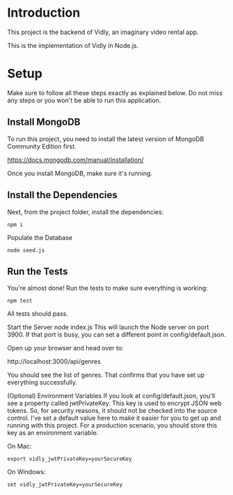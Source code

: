 # Introduction
This project is the backend of Vidly, an imaginary video rental app.

This is the implementation of Vidly in Node.js.

# Setup
Make sure to follow all these steps exactly as explained below. Do not miss any steps or you won't be able to run this application.

## Install MongoDB

To run this project, you need to install the latest version of MongoDB Community Edition first.

https://docs.mongodb.com/manual/installation/

Once you install MongoDB, make sure it's running.

## Install the Dependencies
Next, from the project folder, install the dependencies:

```
npm i
```
Populate the Database
```
node seed.js
```
## Run the Tests
You're almost done! Run the tests to make sure everything is working:

```
npm test
```
All tests should pass.

Start the Server
node index.js
This will launch the Node server on port 3900. If that port is busy, you can set a different point in config/default.json.

Open up your browser and head over to:

http://localhost:3000/api/genres

You should see the list of genres. That confirms that you have set up everything successfully.

(Optional) Environment Variables
If you look at config/default.json, you'll see a property called jwtPrivateKey. This key is used to encrypt JSON web tokens. So, for security reasons, it should not be checked into the source control. I've set a default value here to make it easier for you to get up and running with this project. For a production scenario, you should store this key as an environment variable.

On Mac:

```
export vidly_jwtPrivateKey=yourSecureKey
```
On Windows:

```
set vidly_jwtPrivateKey=yourSecureKey
```